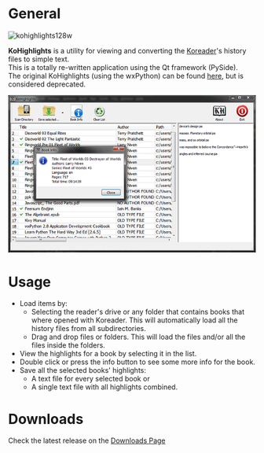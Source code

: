 # General
![kohighlights128w](https://cloud.githubusercontent.com/assets/14363074/9978678/22e01940-5f49-11e5-8112-bc58b8f0f56f.png)

**KoHighlights** is a utility for viewing and converting the [Koreader](https://github.com/koreader/koreader)'s history files to simple text.  
This is a totally re-written application using the Qt framework (PySide).  
The original KoHighlights (using the wxPython) can be found [here](https://github.com/noonkey/KoHighlights), but is considered deprecated.


![HighLights ScreenShot 01](screen1.png)

# Usage
* Load items by:
    * Selecting the reader's drive or any folder that contains books that where opened with Koreader. This will automatically load all the history files from all subdirectories.
    * Drag and drop files or folders. This will load the files and/or all the files inside the folders.
* View the highlights for a book by selecting it in the list.
* Double click or press the info button to see some more info for the book.
* Save all the selected books' highlights:
    * A text file for every selected book or
    * A single text file with all highlights combined.

# Downloads

Check the latest release on the [Downloads Page](https://github.com/noembryo/KoHighlights/releases)
